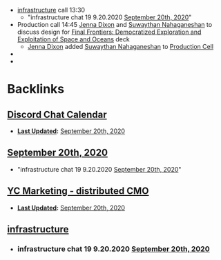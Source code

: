 - [infrastructure](<infrastructure.md>) call 13:30 
    - "infrastructure chat 19 9.20.2020 [September 20th, 2020](<September 20th, 2020.md>)"
- Production call 14:45 [Jenna Dixon](<Jenna Dixon.md>) and [Suwaythan Nahaganeshan](<Suwaythan Nahaganeshan.md>) to discuss design for [Final Frontiers: Democratized Exploration and Exploitation of Space and Oceans](<Final Frontiers: Democratized Exploration and Exploitation of Space and Oceans.md>) deck
    - [Jenna Dixon](<Jenna Dixon.md>) added [Suwaythan Nahaganeshan](<Suwaythan Nahaganeshan.md>) to [Production Cell](<Production Cell.md>)
- 
- 

# Backlinks
## [Discord Chat Calendar](<Discord Chat Calendar.md>)
- **[Last Updated](<Last Updated.md>):** [September 20th, 2020](<September 20th, 2020.md>)

## [September 20th, 2020](<September 20th, 2020.md>)
- "infrastructure chat 19 9.20.2020 [September 20th, 2020](<September 20th, 2020.md>)"

## [YC Marketing - distributed CMO](<YC Marketing - distributed CMO.md>)
- **[Last Updated](<Last Updated.md>):** [September 20th, 2020](<September 20th, 2020.md>)

## [infrastructure](<infrastructure.md>)
- ### infrastructure chat 19 9.20.2020 [September 20th, 2020](<September 20th, 2020.md>)

